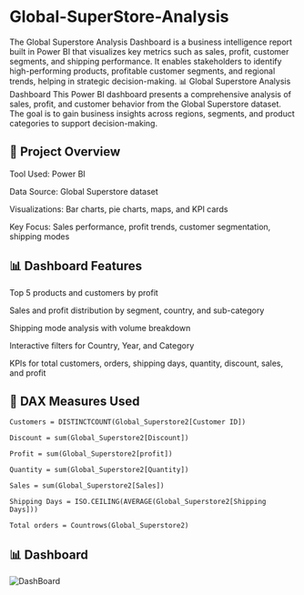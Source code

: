 # Global-SuperStore-Analysis
The Global Superstore Analysis Dashboard is a business intelligence report built in Power BI that visualizes key metrics such as sales, profit, customer segments, and shipping performance. It enables stakeholders to identify high-performing products, profitable customer segments, and regional trends, helping in strategic decision-making.
📊 Global Superstore Analysis Dashboard
This Power BI dashboard presents a comprehensive analysis of sales, profit, and customer behavior from the Global Superstore dataset. The goal is to gain business insights across regions, segments, and product categories to support decision-making.

## 📁 Project Overview
Tool Used: Power BI

Data Source: Global Superstore dataset

Visualizations: Bar charts, pie charts, maps, and KPI cards

Key Focus: Sales performance, profit trends, customer segmentation, shipping modes

## 📊 Dashboard Features
Top 5 products and customers by profit

Sales and profit distribution by segment, country, and sub-category

Shipping mode analysis with volume breakdown

Interactive filters for Country, Year, and Category

KPIs for total customers, orders, shipping days, quantity, discount, sales, and profit

## 🧮 DAX Measures Used

```dax
Customers = DISTINCTCOUNT(Global_Superstore2[Customer ID])

Discount = sum(Global_Superstore2[Discount])

Profit = sum(Global_Superstore2[profit])

Quantity = sum(Global_Superstore2[Quantity])

Sales = sum(Global_Superstore2[Sales])

Shipping Days = ISO.CEILING(AVERAGE(Global_Superstore2[Shipping Days]))

Total orders = Countrows(Global_Superstore2)

```

## 📊 Dashboard
![DashBoard](https://github.com/user-attachments/assets/6a293b4e-0dde-4f19-9544-30228256c706)
